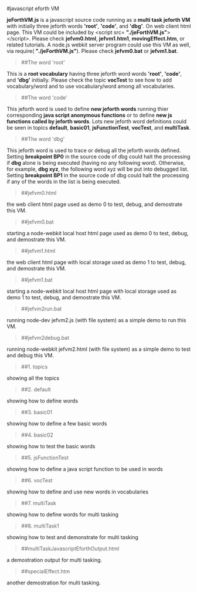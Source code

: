 #javascript eforth VM

**jeForthVM.js** is a javascript source code running as a **multi task jeforth VM** with initially three jeforth words **'root'**, **'code'**, and **'dbg'**. On web client html page. This VM could be included by &lt;script src= **"./jeForthVM.js"**> &lt;/script>. Please check **jefvm0.html**, **jefvm1.htm1**, **movingEffect.htm**, or related tutorials. A node.js webkit server program could use this VM as well, via require( **"./jeForthVM.js"**). Please check **jefvm0.bat** or **jefvm1.bat**.

>##The word 'root'

This is a **root vocabulary** having three jeforth word words **'root'**, **'code'**, and **'dbg'** initially.
Please check the topic **vocTest** to see how to add vocabulary/word and to use vocabulary/word among all vocabularies.

>##The word 'code'

This jeforth word is used to define **new jeforth words** running thier corresponding **java script anonymous functions** or to define **new js functions called by jeforth words**. Lots new jeforth word definitions could be seen in topics **default**, **basic01**, **jsFunctionTest**, **vocTest**, and **multiTask**.

>##The word 'dbg'

This jeforth word is used to trace or debug all the jeforth words defined. Setting **breakpoint BP0** in the source code of dbg could halt the processing if **dbg** alone is being executed (having no any following word). Otherwise, for example, **dbg xyz**, the following word xyz will be put into debugged list. Setting **breakpoint BP1** in the source code of dbg could halt the processing if any of the words in the list is being executed.

>##jefvm0.html

the web client html page used as demo 0 to test, debug, and demostrate this VM.

>##jefvm0.bat

starting a node-webkit local host html page used as demo 0 to test, debug, and demostrate this VM.

>##jefvm1.html

the web client html page with local storage used as demo 1 to test, debug, and demostrate this VM.

>##jefvm1.bat

starting a node-webkit local host html page with local storage used as demo 1 to test, debug, and demostrate this VM.

>##jefvm2run.bat

running node-dev jefvm2.js (with file system) as a simple demo to run this VM.

>##jefvm2debug.bat

running node-webkit jefvm2.html (with file system) as a simple demo to test and debug this VM.

>##1. topics

showing all the topics

>##2. default

showing how to define words

>##3. basic01 

showing how to define a few basic words

>##4. basic02 

showing how to test the basic words

>##5. jsFunctionTest 

showing how to define a java script function to be used in words

>##6. vocTest 

showing how to define and use new words in vocabularies

>##7. multiTask 

showing how to define words for multi tasking

>##8. multiTask1 

showing how to test and demonstrate for multi tasking

>##multiTaskJavascriptEforthOutput.html

a demostration output for multi tasking.

>##specialEffect.htm

another demostration for multi tasking.